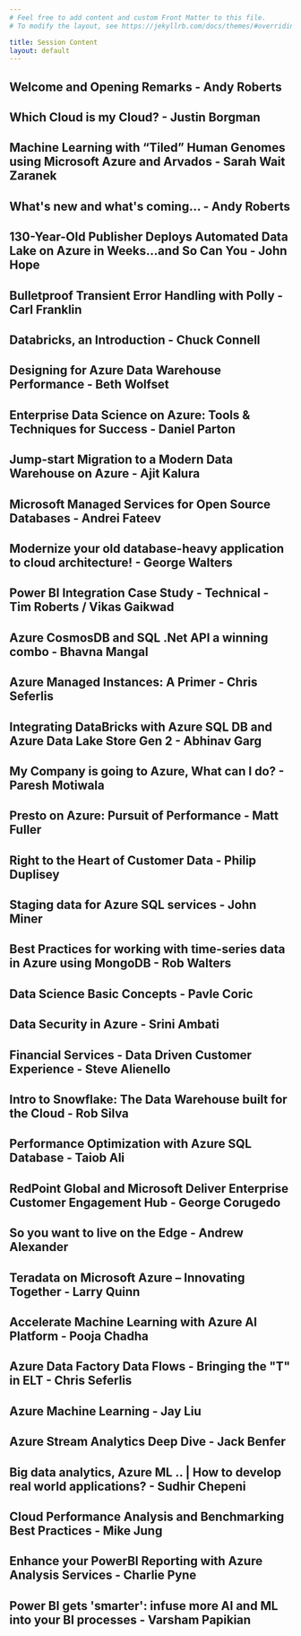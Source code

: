 ```yaml
---
# Feel free to add content and custom Front Matter to this file.
# To modify the layout, see https://jekyllrb.com/docs/themes/#overriding-theme-defaults

title: Session Content
layout: default
---
```


## Welcome and Opening Remarks - Andy Roberts
## Which Cloud is my Cloud? - Justin Borgman
## Machine Learning with “Tiled” Human Genomes using Microsoft Azure and Arvados - Sarah Wait Zaranek 
## What's new and what's coming... - Andy Roberts
## 130-Year-Old Publisher Deploys Automated Data Lake on Azure in Weeks...and So Can You - John Hope
## Bulletproof Transient Error Handling with Polly - Carl Franklin
## Databricks, an Introduction - Chuck Connell
## Designing for Azure Data Warehouse Performance - Beth Wolfset
## Enterprise Data Science on Azure: Tools & Techniques for Success - Daniel Parton
## Jump-start Migration to a Modern Data Warehouse on Azure - Ajit Kalura
## Microsoft Managed Services for Open Source Databases - Andrei Fateev
## Modernize your old database-heavy application to cloud architecture! - George Walters
## Power BI Integration Case Study - Technical - Tim Roberts / Vikas Gaikwad
## Azure CosmosDB and SQL .Net API a winning combo - Bhavna Mangal 
## Azure Managed Instances: A Primer - Chris Seferlis
## Integrating DataBricks with Azure SQL DB and Azure Data Lake Store Gen 2 - Abhinav Garg 
## My Company is going to Azure, What can I do? - Paresh Motiwala 
## Presto on Azure: Pursuit of Performance - Matt Fuller
## Right to the Heart of Customer Data - Philip Duplisey 
## Staging data for Azure SQL services - John Miner
## Best Practices for working with time-series data in Azure using MongoDB - Rob Walters
## Data Science Basic Concepts - Pavle Coric 
## Data Security in Azure - Srini Ambati 
## Financial Services - Data Driven Customer Experience - Steve Alienello 
## Intro to Snowflake: The Data Warehouse built for the Cloud - Rob Silva
## Performance Optimization with Azure SQL Database - Taiob Ali 
## RedPoint Global and Microsoft Deliver Enterprise Customer Engagement Hub - George Corugedo 
## So you want to live on the Edge - Andrew Alexander 
## Teradata on Microsoft Azure – Innovating Together - Larry Quinn
## Accelerate Machine Learning with Azure AI Platform - Pooja Chadha
## Azure Data Factory Data Flows - Bringing the "T" in ELT - Chris Seferlis
## Azure Machine Learning - Jay Liu
## Azure Stream Analytics Deep Dive - Jack Benfer
## Big data analytics, Azure ML .. | How to develop real world applications? - Sudhir Chepeni 
## Cloud Performance Analysis and Benchmarking Best Practices - Mike Jung
## Enhance your PowerBI Reporting with Azure Analysis Services - Charlie Pyne
## Power BI gets 'smarter': infuse more AI and ML into your BI processes - Varsham Papikian 



